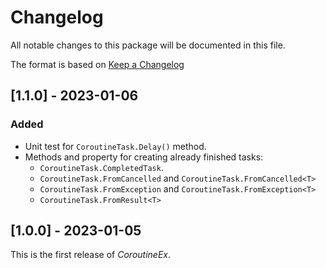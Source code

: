# Changelog

All notable changes to this package will be documented in this file.

The format is based on [Keep a Changelog](http://keepachangelog.com/en/1.0.0/)

## [1.1.0] - 2023-01-06
### Added
- Unit test for `CoroutineTask.Delay()` method.
- Methods and property for creating already finished tasks:
  - `CoroutineTask.CompletedTask`.
  - `CoroutineTask.FromCancelled` and `CoroutineTask.FromCancelled<T>`
  - `CoroutineTask.FromException` and `CoroutineTask.FromException<T>`
  - `CoroutineTask.FromResult<T>`

## [1.0.0] - 2023-01-05
This is the first release of *CoroutineEx*.